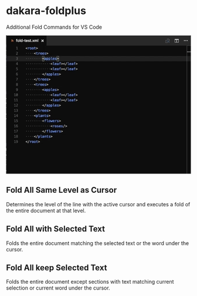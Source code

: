 # dakara-foldplus

Additional Fold Commands for VS Code

![ScreenShot](fold-cursor-selected-keep.gif)

## Fold All Same Level as Cursor
Determines the level of the line with the active cursor and executes a fold of the entire document at that level.
## Fold All with Selected Text
Folds the entire document matching the selected text or the word under the cursor.
## Fold All keep Selected Text
Folds the entire document except sections with text matching current selection or current word under the cursor.
